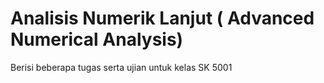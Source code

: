 # Analisis Numerik Lanjut ( Advanced Numerical Analysis)

Berisi beberapa tugas serta ujian untuk kelas SK 5001
